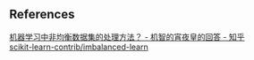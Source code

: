 ## 
## References
[机器学习中非均衡数据集的处理方法？ - 机智的宵夜皇的回答 - 知乎](https://www.zhihu.com/question/30492527/answer/48332415)  
[scikit-learn-contrib/imbalanced-learn](https://github.com/scikit-learn-contrib/imbalanced-learn)
